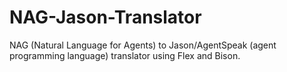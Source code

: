 # NAG-Jason-Translator
NAG (Natural Language for Agents) to Jason/AgentSpeak (agent programming language) translator using Flex and Bison.
